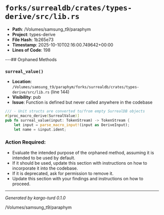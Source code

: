 # `forks/surrealdb/crates/types-derive/src/lib.rs`

- **Path**: /Volumes/samsung_t9/paraphym
- **Project**: types-derive
- **File Hash**: 1b265e73  
- **Timestamp**: 2025-10-10T02:16:00.749642+00:00  
- **Lines of Code**: 198

---## Orphaned Methods


### `surreal_value()`

- **Location**: `/Volumes/samsung_t9/paraphym/forks/surrealdb/crates/types-derive/src/lib.rs` (line 144)
- **Visibility**: pub
- **Issue**: Function is defined but never called anywhere in the codebase

```rust
/// - Unit structs are converted to/from empty SurrealDB objects
#[proc_macro_derive(SurrealValue)]
pub fn surreal_value(input: TokenStream) -> TokenStream {
	let input = parse_macro_input!(input as DeriveInput);
	let name = &input.ident;
```

### Action Required:

- Evaluate the intended purpose of the orphaned method, assuming it is intended to be used by default.
- If it should be used, update this section with instructions on how to incorporate it into the codebase.
- If it is deprecated, ask for permission to remove it.
- Update this section with your findings and instructions on how to proceed.

---

*Generated by kargo-turd 0.1.0*

/Volumes/samsung_t9/paraphym